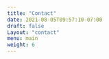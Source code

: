 ```yaml
---
title: "Contact"
date: 2021-08-05T09:57:10-07:00
draft: false
Layout: "contact"
menu: main
weight: 6
---
```

